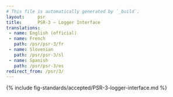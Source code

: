 ```yaml
---
# This file is automatically generated by `_build`.
layout:     psr
title:      PSR-3 — Logger Interface
translations:
 - name: English (official)
 - name: French
   path: /psr/psr-3/fr
 - name: Slovenian
   path: /psr/psr-3/sl
 - name: Spanish
   path: /psr/psr-3/es
redirect_from: /psr/3/
---
```

{% include fig-standards/accepted/PSR-3-logger-interface.md %}
